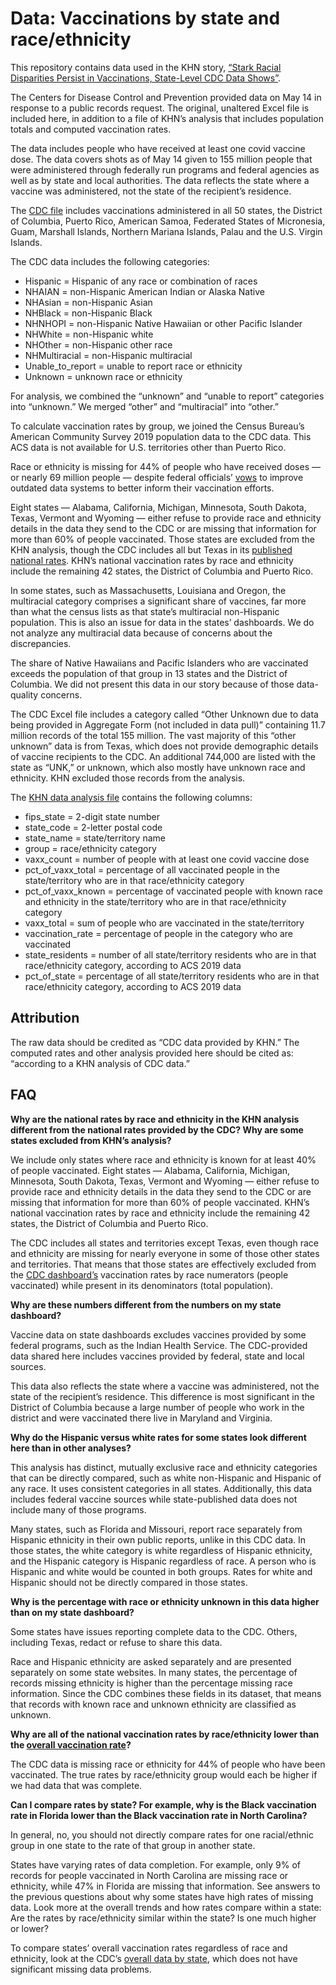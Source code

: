 # Data: Vaccinations by state and race/ethnicity

This repository contains data used in the KHN story, [“Stark Racial Disparities Persist in Vaccinations, State-Level CDC Data Shows”](https://khn.org/news/article/covid-vaccination-stark-racial-disparities-persist-state-level-cdc-data/
 ).

The Centers for Disease Control and Prevention provided data on May 14 in response to a public records request. The original, unaltered Excel file is included here, in addition to a file of KHN’s analysis that includes population totals and computed vaccination rates.

The data includes people who have received at least one covid vaccine dose. The data covers shots as of May 14 given to 155 million people that were administered through federally run programs and federal agencies as well as by state and local authorities. The data reflects the state where a vaccine was administered, not the state of the recipient’s residence.

The [CDC file](Copy%20of%20FOIA%2021-00688%20Updated%20data%20pull%20(007).xlsx) includes vaccinations administered in all 50 states, the District of Columbia, Puerto Rico, American Samoa, Federated States of Micronesia, Guam, Marshall Islands, Northern Mariana Islands, Palau and the U.S. Virgin Islands.

The CDC data includes the following categories:

- Hispanic = Hispanic of any race or combination of races
- NHAIAN = non-Hispanic American Indian or Alaska Native
- NHAsian = non-Hispanic Asian
- NHBlack = non-Hispanic Black
- NHNHOPI = non-Hispanic Native Hawaiian or other Pacific Islander
- NHWhite = non-Hispanic white
- NHOther = non-Hispanic other race
- NHMultiracial = non-Hispanic multiracial
- Unable_to_report = unable to report race or ethnicity
- Unknown = unknown race or ethnicity

For analysis, we combined the “unknown” and “unable to report” categories into “unknown.” We merged “other” and “multiracial” into “other.”

To calculate vaccination rates by group, we joined the Census Bureau’s American Community Survey 2019 population data to the CDC data. This ACS data is not available for U.S. territories other than Puerto Rico.

Race or ethnicity is missing for 44% of people who have received doses — or nearly 69 million people — despite federal officials’ [vow](https://www.whitehouse.gov/wp-content/uploads/2021/01/National-Strategy-for-the-COVID-19-Response-and-Pandemic-Preparedness.pdf)[s](https://www.whitehouse.gov/wp-content/uploads/2021/01/National-Strategy-for-the-COVID-19-Response-and-Pandemic-Preparedness.pdf) to improve outdated data systems to better inform their vaccination efforts.

Eight states — Alabama, California, Michigan, Minnesota, South Dakota, Texas, Vermont and Wyoming — either refuse to provide race and ethnicity details in the data they send to the CDC or are missing that information for more than 60% of people vaccinated. Those states are excluded from the KHN analysis, though the CDC includes all but Texas in its [published national rates](https://covid.cdc.gov/covid-data-tracker/#vaccination-demographics-trends). KHN’s national vaccination rates by race and ethnicity include the remaining 42 states, the District of Columbia and Puerto Rico.

In some states, such as Massachusetts, Louisiana and Oregon, the multiracial category comprises a significant share of vaccines, far more than what the census lists as that state’s multiracial non-Hispanic population. This is also an issue for data in the states’ dashboards. We do not analyze any multiracial data because of concerns about the discrepancies.

The share of Native Hawaiians and Pacific Islanders who are vaccinated exceeds the population of that group in 13 states and the District of Columbia. We did not present this data in our story because of those data-quality concerns.

The CDC Excel file includes a category called “Other Unknown due to data being provided in Aggregate Form (not included in data pull)” containing 11.7 million records of the total 155 million. The vast majority of this “other unknown” data is from Texas, which does not provide demographic details of vaccine recipients to the CDC. An additional 744,000 are listed with the state as “UNK,” or unknown, which also mostly have unknown race and ethnicity. KHN excluded those records from the analysis.

The [KHN data analysis file](khn-state-raceeth-vaccinations.csv) contains the following columns:

- fips_state = 2-digit state number
- state_code = 2-letter postal code
- state_name = state/territory name
- group = race/ethnicity category
- vaxx_count = number of people with at least one covid vaccine dose
- pct_of_vaxx_total = percentage of all vaccinated people in the state/territory who are in that race/ethnicity category
- pct_of_vaxx_known = percentage of vaccinated people with known race and ethnicity in the state/territory who are in that race/ethnicity category
- vaxx_total = sum of people who are vaccinated in the state/territory
- vaccination_rate = percentage of people in the category who are vaccinated
- state_residents = number of all state/territory residents who are in that race/ethnicity category, according to ACS 2019 data
- pct_of_state = percentage of all state/territory residents who are in that race/ethnicity category, according to ACS 2019 data

## Attribution

The raw data should be credited as “CDC data provided by KHN.” The computed rates and other analysis provided here should be cited as: “according to a KHN analysis of CDC data.”

## FAQ

**Why are the national rates by race and ethnicity in the KHN analysis different from the national rates provided by the CDC? Why are some states excluded from KHN’s analysis?**

We include only states where race and ethnicity is known for at least 40% of people vaccinated. Eight states — Alabama, California, Michigan, Minnesota, South Dakota, Texas, Vermont and Wyoming — either refuse to provide race and ethnicity details in the data they send to the CDC or are missing that information for more than 60% of people vaccinated. KHN’s national vaccination rates by race and ethnicity include the remaining 42 states, the District of Columbia and Puerto Rico.

The CDC includes all states and territories except Texas, even though race and ethnicity are missing for nearly everyone in some of those other states and territories. That means that those states are effectively excluded from the [CDC dashboard’s](https://covid.cdc.gov/covid-data-tracker/#vaccination-demographics-trends) vaccination rates by race numerators (people vaccinated) while present in its denominators (total population).

**Why are these numbers different from the numbers on my state dashboard?**

Vaccine data on state dashboards excludes vaccines provided by some federal programs, such as the Indian Health Service. The CDC-provided data shared here includes vaccines provided by federal, state and local sources.

This data also reflects the state where a vaccine was administered, not the state of the recipient’s residence. This difference is most significant in the District of Columbia because a large number of people who work in the district and were vaccinated there live in Maryland and Virginia.

**Why do the Hispanic versus white rates for some states look different here than in other analyses?**

This analysis has distinct, mutually exclusive race and ethnicity categories that can be directly compared, such as white non-Hispanic and Hispanic of any race. It uses consistent categories in all states. Additionally, this data includes federal vaccine sources while state-published data does not include many of those programs.

Many states, such as Florida and Missouri, report race separately from Hispanic ethnicity in their own public reports, unlike in this CDC data. In those states, the white category is white regardless of Hispanic ethnicity, and the Hispanic category is Hispanic regardless of race. A person who is Hispanic and white would be counted in both groups. Rates for white and Hispanic should not be directly compared in those states.

**Why is the percentage with race or ethnicity unknown in this data higher than on my state dashboard?**

Some states have issues reporting complete data to the CDC. Others, including Texas, redact or refuse to share this data.

Race and Hispanic ethnicity are asked separately and are presented separately on some state websites. In many states, the percentage of records missing ethnicity is higher than the percentage missing race information. Since the CDC combines these fields in its dataset, that means that records with known race and unknown ethnicity are classified as unknown.

**Why are all of the national vaccination rates by race/ethnicity lower than the [overall vaccination rate](https://covid.cdc.gov/covid-data-tracker/#vaccinations)?**

The CDC data is missing race or ethnicity for 44% of people who have been vaccinated. The true rates by race/ethnicity group would each be higher if we had data that was complete.

**Can I compare rates by state? For example, why is the Black vaccination rate in Florida lower than the Black vaccination rate in North Carolina?**

In general, no, you should not directly compare rates for one racial/ethnic group in one state to the rate of that group in another state.

States have varying rates of data completion. For example, only 9% of records for people vaccinated in North Carolina are missing race or ethnicity, while 47% in Florida are missing that information. See answers to the previous questions about why some states have high rates of missing data. Look more at the overall trends and how rates compare within a state: Are the rates by race/ethnicity similar within the state? Is one much higher or lower?

To compare states’ overall vaccination rates regardless of race and ethnicity, look at the CDC’s [overall data by state](https://covid.cdc.gov/covid-data-tracker/#vaccinations), which does not have significant missing data problems.